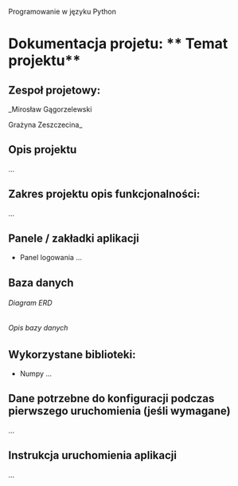 Programowanie w języku Python 

# Dokumentacja projetu: ** Temat projektu**

## Zespoł projetowy:
_Mirosław Gągorzelewski

Grażyna Zeszczecina_

## Opis projektu
...

## Zakres projektu opis funkcjonalności:
...

## Panele / zakładki aplikacji 
- Panel logowania
...

## Baza danych
###### Diagram ERD

###### Opis bazy danych

## Wykorzystane biblioteki:
- Numpy
...

## Dane potrzebne do konfiguracji podczas pierwszego uruchomienia (jeśli wymagane)
...

## Instrukcja uruchomienia aplikacji
...
